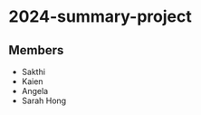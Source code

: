 # 2024-summary-project

## Members

- Sakthi
- Kaien
- Angela
- Sarah Hong

<Description of your project>
